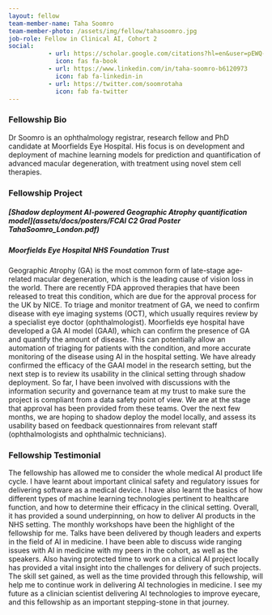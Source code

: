```yaml
---
layout: fellow
team-member-name: Taha Soomro
team-member-photo: /assets/img/fellow/tahasoomro.jpg
job-role: Fellow in Clinical AI, Cohort 2
social:
           - url: https://scholar.google.com/citations?hl=en&user=pEWQ-Y4AAAAJ&view_op=list_works&sortby=pubdate
             icon: fas fa-book
           - url: https://www.linkedin.com/in/taha-soomro-b6120973
             icon: fab fa-linkedin-in
           - url: https://twitter.com/soomrotaha
             icon: fab fa-twitter
---
```


### Fellowship Bio
Dr Soomro is an ophthalmology registrar, research fellow and PhD candidate at Moorfields Eye Hospital. His focus is on development and deployment of machine learning models for prediction and quantification of advanced macular degeneration, with treatment using novel stem cell therapies. 


### Fellowship Project
##### _[Shadow deployment AI-powered Geographic Atrophy quantification model](assets/docs/posters/FCAI C2 Grad Poster TahaSoomro_London.pdf)_
##### Moorfields Eye Hospital NHS Foundation Trust

Geographic Atrophy (GA) is the most common form of late-stage age-related macular degeneration, which is the leading cause of vision loss in the world. There are recently FDA approved therapies that have been released to treat this condition, which are due for the approval process for the UK by NICE.   To triage and monitor treatment of GA, we need to confirm disease with eye imaging systems (OCT), which usually requires review by a specialist eye doctor (ophthalmologist). Moorfields eye hospital have developed a GA AI model (GAAI), which can confirm the presence of GA and quantify the amount of disease. This can potentially allow an automation of triaging for patients with the condition, and more accurate monitoring of the disease using AI in the hospital setting.  We have already confirmed the efficacy of the GAAI model in the research setting, but the next step is to review its usability in the clinical setting through shadow deployment. So far, I have been involved with discussions with the information security and governance team at my trust to make sure the project is compliant from a data safety point of view. We are at the stage that approval has been provided from these teams. Over the next few months, we are hoping to shadow deploy the model locally, and assess its usability based on feedback questionnaires from relevant staff (ophthalmologists and ophthalmic technicians).

### Fellowship Testimonial
 The fellowship has allowed me to consider the whole medical AI product life cycle. I have learnt about important clinical safety and regulatory issues for delivering software as a medical device. I have also learnt the basics of how different types of machine learning technologies pertinent to healthcare function, and how to determine their efficacy in the clinical setting. Overall, it has provided a sound underpinning, on how to deliver AI products in the NHS setting. The monthly workshops have been the highlight of the fellowship for me. Talks have been delivered by though leaders and experts in the field of AI in medicine. I have been able to discuss wide ranging issues with AI in medicine with my peers in the cohort, as well as the speakers. Also having protected time to work on a clinical AI project locally has provided a vital insight into the challenges for delivery of such projects. The skill set gained, as well as the time provided through this fellowship, will help me to continue work in delivering AI technologies in medicine. I see my future as a clinician scientist delivering AI technologies to improve eyecare, and this fellowship as an important stepping-stone in that journey.

